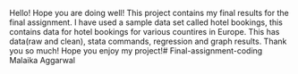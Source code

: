 Hello! 
Hope you are doing well!
This project contains my final results for the final assignment.
I have used a sample data set called hotel bookings, this contains data for hotel bookings for various countires in Europe.
This has data(raw and clean), stata commands, regression and graph results.
Thank you so much!
Hope you enjoy my project!# Final-assignment-coding
Malaika Aggarwal
